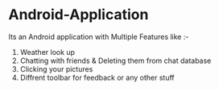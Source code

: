 # Android-Application
Its an Android application with Multiple Features like :- 
1. Weather look up
2. Chatting with friends & Deleting them from chat database
3. Clicking your pictures
4. Diffrent toolbar for feedback or any other stuff
